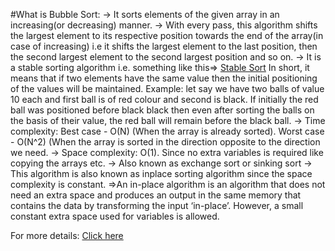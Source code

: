 #What is Bubble Sort:
-> It sorts elements of the given array in an increasing(or decreasing) manner.
-> With every pass, this algorithm shifts the largest element to its respective position towards the end of the array(in case of increasing) i.e it shifts the largest element to the last position, then the second largest element to the second largest position and so on.
-> It is a stable sorting algorithm i.e. something like this=> [Stable Sort](https://drive.google.com/file/d/12ypUkJVqVAavhEE9Mid8PS6OA2KmbpVM/view?usp=sharing)
	In short, it means that if two elements have the same value then the initial positioning of the values will be maintained. Example: let say we have two balls of value 10 each and first ball is of red colour and second is black. If initially the red ball was positioned before black black then even after sorting the balls on the basis of their value, the red ball will remain before the black ball.
-> Time complexity: Best case - O(N) (When the array is already sorted).
		    Worst case - O(N^2) (When the array is sorted in the direction opposite to the direction we need.
-> Space complexity: O(1). Since no extra variables is required like copying the arrays etc.
-> Also known as exchange sort or sinking sort
-> This algorithm is also known as inplace sorting algorithm since the space complexity is constant.
	=>An in-place algorithm is an algorithm that does not need an extra space and produces an output in the same memory that contains the data by transforming the input ‘in-place’. However, a small constant extra space used for variables is allowed. 

 For more details:
 [Click here](https://www.youtube.com/watch?v=F5MZyqRp_IM)